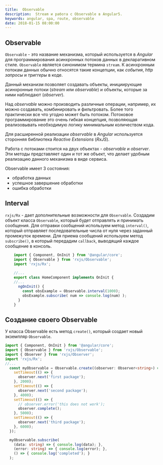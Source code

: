 ```yaml
---
title:  Observable
description:  Stream и работа с Observable в Angular5.
keywords: angular, spa, route, observable
date: 2018-01-15 08:00:00
---
```


## Observable

`Observable` - это название механизма, который используется в *Angular* для программирования асинхронных потоков данных в декларативном стиле. `Observable` является синонимом термина `stream`. К асинхронным потокам данных обычно относятся такие концепции, как *события*, *http запросы* и *триггеры* в коде.

Данный механизм позволяет создавать объекты, инициирующие асинхронные потоки (*stream* или *observable*) и объекты, которые за ними наблюдают (*observer*).

Над *observable* можно производить различные операции, например, их можно создавать, комбинировать и фильтровать. Более того практически все что угодно может быть потоком. Потоковое программирование это очень гибкая концепция, позволяющая реализовывать необходимую логику минимальным количеством кода.

Для расширенной реализации *observable* в *Angular* используется сторонняя библиотека *Reactive Extensions* (*RxJS*).

Работа с потоками стоится на двух объектах - *observable* и *observer*. Эти методы представляет один и тот же объект, что делает удобным реализацию данного механизма в виде сервиса.

Observable имеет 3 состояния: 
+ обработка данных
+ успешное завершение обработки
+ ошибка обработки

## Interval

`rxjs/Rx` - дает дополнительные возможности для `Observable`. Создадим объект класса `Observable`, который будет отправлять и принимать сообщения. Для отправки сообщений используем метод `interval()`, который отправляет последовательные числа от нуля через заданный промежуток времени. Для приема сообщений используем метод `subscribe()`, в который передадим `callback`, выводящий каждое сообщение в консоль.

```typescript
	import { Component, OnInit } from '@angular/core';
	import { Observable } from 'rxjs/Observable';
	import 'rxjs/Rx';
	
	//...
	export class HomeComponent implements OnInit {
	//...
	  ngOnInit() {
	    const obsExample = Observable.interval(1000);
	    obsExample.subscribe( num => console.log(num) );
	  }
	}
```

## Создание своего Observable

У класса Observable есть метод `create()`, который создает новый экземпляр `Observable`.

```typescript
import { Component, OnInit } from '@angular/core';
import { Observable } from 'rxjs/Observable';
import { Observer } from 'rxjs/Observer';
import 'rxjs/Rx';
//...
  const myObservable = Observable.create((observer: Observer<string>) => {
    setTimeout(() => {
      observer.next('first package');
    }, 2000);
    setTimeout(() => {
      observer.next('second package');
    }, 4000);
    setTimeout(() => {
      // observer.error('this does not work');
      observer.complete();
    }, 5000);
    setTimeout(() => {
      observer.next('third package');
    }, 6000);
  });

  myObservable.subscribe(
    (data: string) => { console.log(data); },
    (error: string) => { console.log(error); },
    () => { console.log('completed'); }
  );
```
